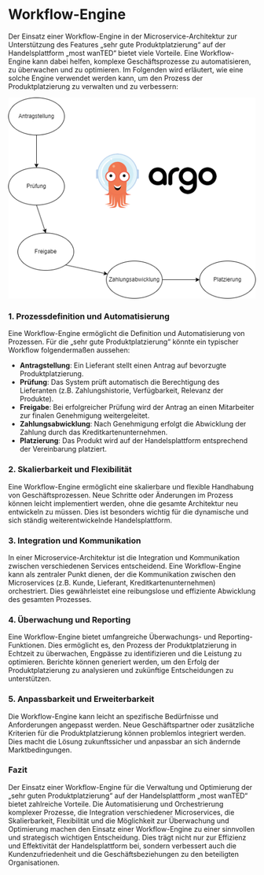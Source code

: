 # Workflow-Engine

Der Einsatz einer Workflow-Engine in der Microservice-Architektur zur Unterstützung des Features „sehr gute Produktplatzierung“ auf der Handelsplattform „most wanTED“ bietet viele Vorteile. Eine Workflow-Engine kann dabei helfen, komplexe Geschäftsprozesse zu automatisieren, zu überwachen und zu optimieren. Im Folgenden wird erläutert, wie eine solche Engine verwendet werden kann, um den Prozess der Produktplatzierung zu verwalten und zu verbessern:

<img src="./media/7.png" alt="Alt-Text" title="" />

### 1. Prozessdefinition und Automatisierung

Eine Workflow-Engine ermöglicht die Definition und Automatisierung von Prozessen. Für die „sehr gute Produktplatzierung“ könnte ein typischer Workflow folgendermaßen aussehen:

- **Antragstellung**: Ein Lieferant stellt einen Antrag auf bevorzugte Produktplatzierung.
- **Prüfung**: Das System prüft automatisch die Berechtigung des Lieferanten (z.B. Zahlungshistorie, Verfügbarkeit, Relevanz der Produkte).
- **Freigabe**: Bei erfolgreicher Prüfung wird der Antrag an einen Mitarbeiter zur finalen Genehmigung weitergeleitet.
- **Zahlungsabwicklung**: Nach Genehmigung erfolgt die Abwicklung der Zahlung durch das Kreditkartenunternehmen.
- **Platzierung**: Das Produkt wird auf der Handelsplattform entsprechend der Vereinbarung platziert.

### 2. Skalierbarkeit und Flexibilität

Eine Workflow-Engine ermöglicht eine skalierbare und flexible Handhabung von Geschäftsprozessen. Neue Schritte oder Änderungen im Prozess können leicht implementiert werden, ohne die gesamte Architektur neu entwickeln zu müssen. Dies ist besonders wichtig für die dynamische und sich ständig weiterentwickelnde Handelsplattform.

### 3. Integration und Kommunikation

In einer Microservice-Architektur ist die Integration und Kommunikation zwischen verschiedenen Services entscheidend. Eine Workflow-Engine kann als zentraler Punkt dienen, der die Kommunikation zwischen den Microservices (z.B. Kunde, Lieferant, Kreditkartenunternehmen) orchestriert. Dies gewährleistet eine reibungslose und effiziente Abwicklung des gesamten Prozesses.

### 4. Überwachung und Reporting

Eine Workflow-Engine bietet umfangreiche Überwachungs- und Reporting-Funktionen. Dies ermöglicht es, den Prozess der Produktplatzierung in Echtzeit zu überwachen, Engpässe zu identifizieren und die Leistung zu optimieren. Berichte können generiert werden, um den Erfolg der Produktplatzierung zu analysieren und zukünftige Entscheidungen zu unterstützen.

### 5. Anpassbarkeit und Erweiterbarkeit

Die Workflow-Engine kann leicht an spezifische Bedürfnisse und Anforderungen angepasst werden. Neue Geschäftspartner oder zusätzliche Kriterien für die Produktplatzierung können problemlos integriert werden. Dies macht die Lösung zukunftssicher und anpassbar an sich ändernde Marktbedingungen.

### Fazit

Der Einsatz einer Workflow-Engine für die Verwaltung und Optimierung der „sehr guten Produktplatzierung“ auf der Handelsplattform „most wanTED“ bietet zahlreiche Vorteile. Die Automatisierung und Orchestrierung komplexer Prozesse, die Integration verschiedener Microservices, die Skalierbarkeit, Flexibilität und die Möglichkeit zur Überwachung und Optimierung machen den Einsatz einer Workflow-Engine zu einer sinnvollen und strategisch wichtigen Entscheidung. Dies trägt nicht nur zur Effizienz und Effektivität der Handelsplattform bei, sondern verbessert auch die Kundenzufriedenheit und die Geschäftsbeziehungen zu den beteiligten Organisationen.
